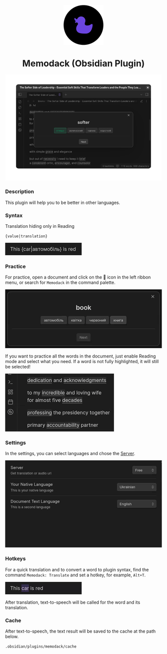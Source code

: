 <p align="center">
  <img alt="Memodack (Obsidian Plugin) Logo" src="logo.png" />
</p>

<h1 align="center">
  Memodack (Obsidian Plugin)
</h1>

![desktop](desktop.png)

### Description

This plugin will help you to be better in other languages.

### Syntax

Translation hiding only in Reading

`{value|translation}`

![syntax](syntax.gif)

### Practice

For practice, open a document and click on the 🦆 icon in the left ribbon menu, or search for `Memodack` in the command palette.

![practice](practice.gif)

If you want to practice all the words in the document, just enable Reading mode and select what you need. If a word is not fully highlighted, it will still be selected!

![selection](selection.gif)

### Settings

In the settings, you can select languages and chose the [Server](server/README.md).

![settings](settings.gif)

### Hotkeys

For a quick translation and to convert a word to plugin syntax, find the command `Memodack: Translate` and set a hotkey, for example, `Alt+T`.

![translate](translate.gif)

After translation, text-to-speech will be called for the word and its translation.

### Cache

After text-to-speech, the text result will be saved to the cache at the path below.

`.obsidian/plugins/memodack/cache`
